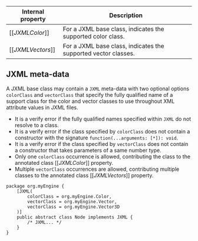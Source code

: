 | Internal property | Description |
| ----------------- | ----------- |
| \[\[*JXMLColor*\]\] | For a JXML base class, indicates the supported color class. |
| \[\[*JXMLVectors*\]\] | For a JXML base class, indicates the supported vector classes. |

## JXML meta-data

A JXML base class may contain a `JXML` meta-data with two optional options `colorClass` and `vectorClass` that specify the fully qualified name of a support class for the color and vector classes to use throughout XML attribute values in JXML files.

* It is a verify error if the fully qualified names specified within `JXML` do not resolve to a class.
* It is a verify error if the class specified by `colorClass` does not contain a constructor with the signature `function(...arguments: [*]): void`.
* It is a verify error if the class specified by `vectorClass` does not contain a constructor that takes parameters of a same number type.
* Only one `colorClass` occurrence is allowed, contributing the class to the annotated class \[\[*JXMLColor*\]\] property.
* Multiple `vectorClass` occurrences are allowed, contributing multiple classes to the annotated class \[\[*JXMLVectors*\]\] property.

```
package org.myEngine {
    [JXML(
        colorClass = org.myEngine.Color,
        vectorClass = org.myEngine.Vector,
        vectorClass = org.myEngine.Vector3D
    )]
    public abstract class Node implements JXML {
        /* JXML... */
    }
}
```